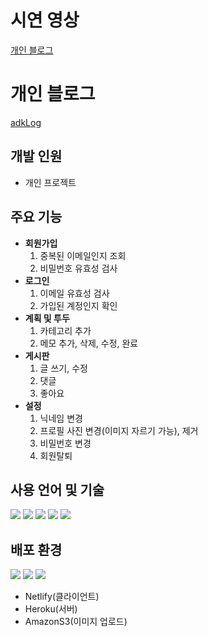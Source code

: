 # 시연 영상
<a href="https://www.youtube.com/watch?v=aBG7zPDjijM">개인 블로그</a>
# 개인 블로그
<a href="https://adklog.com/">adkLog</a>

## 개발 인원
- 개인 프로젝트

## 주요 기능
- **회원가입**
	1. 중복된 이메일인지 조회
	2. 비밀번호 유효성 검사
- **로그인**
	1. 이메일 유효성 검사 
	2. 가입된 계정인지 확인
- **계획 및 투두**
	1. 카테고리 추가
	2. 메모 추가, 삭제, 수정, 완료
- **게시판**
	1. 글 쓰기, 수정
	2. 댓글
	3. 좋아요
- **설정**
	1. 닉네임 변경
	2. 프로필 사진 변경(이미지 자르기 가능), 제거
	3. 비밀번호 변경
	4. 회원탈퇴

## 사용 언어 및 기술
<img src="https://img.shields.io/badge/React-61DAFB?style=flat-square&logo=React&logoColor=white"/> <img src="https://img.shields.io/badge/Node.js-339933?style=flat-square&logo=Node.js&logoColor=white"/>
<img src="https://img.shields.io/badge/JavaScript-F7DF1E?style=flat-square&logo=JavaScript&logoColor=white"/>
<img src="https://img.shields.io/badge/Express-000000?style=flat-square&logo=Express&logoColor=white"/>
<img src="https://img.shields.io/badge/MongoDB-47A248?style=flat-square&logo=MongoDB&logoColor=white"/>

## 배포 환경
<img src="https://img.shields.io/badge/Netlify-00C7B7?style=flat-square&logo=Netlify&logoColor=white"/> <img src="https://img.shields.io/badge/Heroku-430098?style=flat-square&logo=Heroku&logoColor=white"/>
<img src="https://img.shields.io/badge/AmazonS3-569A31?style=flat-square&logo=AmazonS3&logoColor=white"/>
- Netlify(클라이언트)
- Heroku(서버)
- AmazonS3(이미지 업로드)

